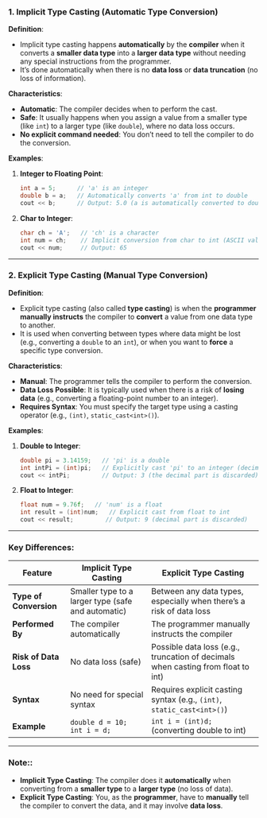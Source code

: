### **1. Implicit Type Casting (Automatic Type Conversion)**

**Definition**:  
- Implicit type casting happens **automatically** by the **compiler** when it converts a **smaller data type** into a **larger data type** without needing any special instructions from the programmer.
- It’s done automatically when there is no **data loss** or **data truncation** (no loss of information).

**Characteristics**:
- **Automatic**: The compiler decides when to perform the cast.
- **Safe**: It usually happens when you assign a value from a smaller type (like `int`) to a larger type (like `double`), where no data loss occurs.
- **No explicit command needed**: You don’t need to tell the compiler to do the conversion.

**Examples**:

1. **Integer to Floating Point**:
   ```cpp
   int a = 5;      // 'a' is an integer
   double b = a;   // Automatically converts 'a' from int to double
   cout << b;      // Output: 5.0 (a is automatically converted to double)
   ```

2. **Char to Integer**:
   ```cpp
   char ch = 'A';   // 'ch' is a character
   int num = ch;    // Implicit conversion from char to int (ASCII value of 'A' is 65)
   cout << num;     // Output: 65
   ```

---

### **2. Explicit Type Casting (Manual Type Conversion)**

**Definition**:  
- Explicit type casting (also called **type casting**) is when the **programmer manually instructs** the compiler to **convert** a value from one data type to another.
- It is used when converting between types where data might be lost (e.g., converting a `double` to an `int`), or when you want to **force** a specific type conversion.

**Characteristics**:
- **Manual**: The programmer tells the compiler to perform the conversion.
- **Data Loss Possible**: It is typically used when there is a risk of **losing data** (e.g., converting a floating-point number to an integer).
- **Requires Syntax**: You must specify the target type using a casting operator (e.g., `(int)`, `static_cast<int>()`).

**Examples**:

1. **Double to Integer**:
   ```cpp
   double pi = 3.14159;   // 'pi' is a double
   int intPi = (int)pi;   // Explicitly cast 'pi' to an integer (decimal part is lost)
   cout << intPi;         // Output: 3 (the decimal part is discarded)
   ```

2. **Float to Integer**:
   ```cpp
   float num = 9.76f;   // 'num' is a float
   int result = (int)num;   // Explicit cast from float to int
   cout << result;         // Output: 9 (decimal part is discarded)
   ```

---

### **Key Differences**:

| Feature                    | **Implicit Type Casting**                        | **Explicit Type Casting**                        |
|----------------------------|--------------------------------------------------|--------------------------------------------------|
| **Type of Conversion**      | Smaller type to a larger type (safe and automatic) | Between any data types, especially when there’s a risk of data loss |
| **Performed By**            | The compiler automatically                       | The programmer manually instructs the compiler  |
| **Risk of Data Loss**       | No data loss (safe)                             | Possible data loss (e.g., truncation of decimals when casting from float to int) |
| **Syntax**                  | No need for special syntax                      | Requires explicit casting syntax (e.g., `(int)`, `static_cast<int>()`) |
| **Example**                 | `double d = 10; int i = d;`                     | `int i = (int)d;` (converting double to int)    |

---

### **Note:**:

- **Implicit Type Casting**: The compiler does it **automatically** when converting from a **smaller type** to a **larger type** (no loss of data).
- **Explicit Type Casting**: You, as the **programmer**, have to **manually** tell the compiler to convert the data, and it may involve **data loss**.

